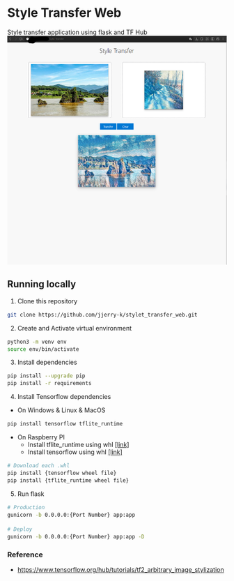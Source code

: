 # Style Transfer Web
Style transfer application using flask and TF Hub
![example](figs/style_transfer.png)

## Running locally

1. Clone this repository

```bash
git clone https://github.com/jjerry-k/stylet_transfer_web.git
```
2. Create and Activate virtual environment
```bash
python3 -m venv env 
source env/bin/activate
```

3. Install dependencies
```bash
pip install --upgrade pip
pip install -r requirements
```

4. Install Tensorflow dependencies
- On Windows & Linux & MacOS
```bash
pip install tensorflow tflite_runtime
```

- On Raspberry PI
  - Install tflite_runtime using whl [[link]](https://google-coral.github.io/py-repo/tflite-runtime/)
  - Install tensorflow using whl [[link]](https://github.com/Qengineering/TensorFlow-Raspberry-Pi_64-bit)
```bash
# Download each .whl 
pip install {tensorflow wheel file}
pip install {tflite_runtime wheel file}
```

5. Run flask
``` bash
# Production
gunicorn -b 0.0.0.0:{Port Number} app:app

# Deploy
gunicorn -b 0.0.0.0:{Port Number} app:app -D
```


### Reference
- https://www.tensorflow.org/hub/tutorials/tf2_arbitrary_image_stylization